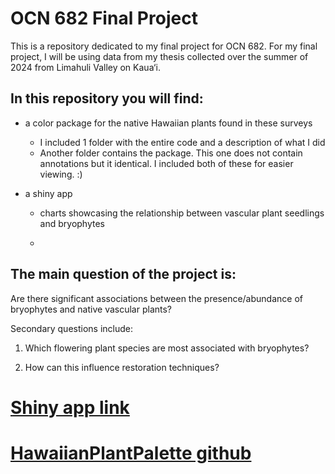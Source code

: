 # OCN 682 Final Project

This is a repository dedicated to my final project for OCN 682. 
For my final project, I will be using data from my thesis collected over the summer of 2024 from Limahuli Valley on Kaua‘i. 


## In this repository you will find:
* a color package for the native Hawaiian plants found in these surveys
   - I included 1 folder with the entire code and a description of what I did
   - Another folder contains the package. This one does not contain annotations but it identical. I included both of these for easier viewing. :)

* a shiny app
   - charts showcasing the relationship between vascular plant seedlings and bryophytes
 
   - 

## The main question of the project is: 
Are there significant associations between the presence/abundance of bryophytes and native vascular plants? 

Secondary questions include: 
1. Which flowering plant species are most associated with bryophytes?

2. How can this influence restoration techniques?
 
# [Shiny app link](https://jensenkl.shinyapps.io/Jensen_Final_Project_app/)

# [HawaiianPlantPalette github](https://github.com/jensen-kl/HawaiianPlantPalette)


